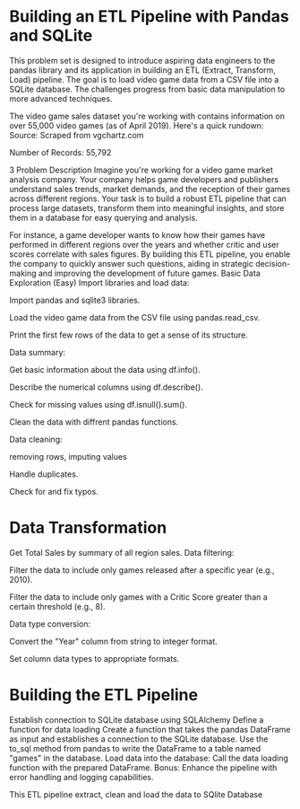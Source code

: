 # Building an ETL Pipeline with Pandas and SQLite

This problem set is designed to introduce aspiring data engineers to the pandas library and its application in building an ETL (Extract, Transform, Load) pipeline.
The goal is to load video game data from a CSV file into a SQLite database. The challenges progress from basic data manipulation to more advanced techniques.

The video game sales dataset you're working with contains information on over 55,000 video games (as of April 2019). Here's a quick rundown:
Source: Scraped from vgchartz.com

Number of Records: 55,792

3 Problem Description
Imagine you're working for a video game market analysis company. Your company helps game developers and publishers understand sales trends, market demands, and the reception of their games across different regions. Your task is to build a robust ETL pipeline that can process large datasets, transform them into meaningful insights, and store them in a database for easy querying and analysis.

For instance, a game developer wants to know how their games have performed in different regions over the years and whether critic and user scores correlate with sales figures. By building this ETL pipeline, you enable the company to quickly answer such questions, aiding in strategic decision-making and improving the development of future games.
Basic Data Exploration (Easy)
Import libraries and load data:

Import pandas and sqlite3 libraries.

Load the video game data from the CSV file using pandas.read_csv.

Print the first few rows of the data to get a sense of its structure.

Data summary:

Get basic information about the data using df.info().

Describe the numerical columns using df.describe().

Check for missing values using df.isnull().sum().

Clean the data with diffrent pandas functions.

Data cleaning:

removing rows, imputing values 

Handle duplicates.

Check for and fix typos.

# Data Transformation 
Get Total Sales by summary of all region sales.
Data filtering:

Filter the data to include only games released after a specific year (e.g., 2010).

Filter the data to include only games with a Critic Score greater than a certain threshold (e.g., 8).

Data type conversion:

Convert the "Year" column from string to integer format.

Set column data types to appropriate formats.

# Building the ETL Pipeline
Establish connection to SQLite database using SQLAlchemy
Define a function for data loading
Create a function that takes the pandas DataFrame as input and establishes a connection to the SQLite database.
Use the to_sql method from pandas to write the DataFrame to a table named "games" in the database.
Load data into the database:
Call the data loading function with the prepared DataFrame.
Bonus: Enhance the pipeline with error handling and logging capabilities.

This ETL pipeline extract, clean and load the data to SQlite Database 
